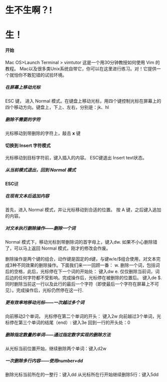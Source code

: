 # 生不生啊？!

# 生！

#### 开始
 Mac OS>Launch Terminal > vimtutor
这是一个用30分钟教授如何使用 Vim 的教程。 Mac以及很多类Unix系统自带它，你可以在这里进行练习。对！它提供一个就怕你不敢犯错的试验环境。

##### 在屏幕上移动光标

ESC 键， 进入 Normal 模式。在键盘上移动光标，用四个键控制光标在屏幕上的四个移动方向。键盘上，下上、左右，分别是：jk、hl 

##### 删除不需要的字符
光标移动到带删除的字符上，敲击 **x** 键

#### 切换到 Insert 字符模式
光标移动到目标字符前，键入插入的内容。
ESC键退出 Insert text状态。

##### 从当前模式退出，回到 Normal 模式
**ESC**键

##### 在现有文本后追加内容
首先，进入 Normal 模式，并让光标移动到合适的位置。
按 A 键，之后键入追加的内容。

##### 对文本执行删除操作——删除一个词

Normal 模式下，移动光标到带删除词的首字母上，键入dw.
如果不小心删除错了，可以马上返回 Normal 模式，刚才的修改会作废。


删除操作是两个键的组合，动作键是固定的d键，与键w/e/$组合使用，对文本完成3种不同效果的删除操作。下面我们来一一回顾一番：
w. 删除一个词，包括词后的空格，此后，光标停在下一个词的开始处： 键入dw
e. 仅仅删除当前词，词后边的任何字符都不受影响。完成操作后，光标停在被删除的位置后。
键入de
$. 同时删除当前这一行以及此行的最后一个字符（即使最后一个字符在屏幕上不可见）。完成操作后，光标仍然停在这一行.

##### 更有效率地移动光标——一次越过多个词
向前移动2个单词， 光标停在第二个单词的开头： 键入2w
向前越过3个单词，光标停在第三个单词的结尾（end）: 键入3e
回到一行的开头处：0

##### 删除指定数量的单词——通过指定数字实现的删除方法
从光标当前位置开始，继续删除两个单词：键入d2w

#####  一次删除多行内容——使用number+dd
删除光标当前所在的一整行：键入dd
从光标所在行开始继续删除5行：键入5dd







<!--stackedit_data:
eyJoaXN0b3J5IjpbMTA3ODI5NjgzNywtMTU4NDkwODUzMCwxNj
czMTE2NDU4LDE3NTE4NDI1NTYsNTA5OTIwMTc0LC0yMDk5MzMx
ODk0LC0xMzA1MDMyNDc3LDY2MTA4NTQ0LDkwMDM0MDk5MCwtMT
U1MzUxMjA1LC0xMzMzMzU5MDA0LDE3NjYwNDgyNjAsNzkyODU1
ODc5LDE5ODUzMjk5MDJdfQ==
-->